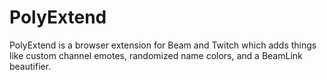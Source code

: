 # PolyExtend
PolyExtend is a browser extension for Beam and Twitch which adds things like custom channel emotes, randomized name colors, and a BeamLink beautifier.
